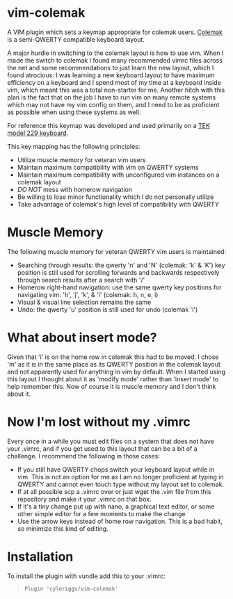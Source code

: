 # vim-colemak
A VIM plugin which sets a keymap appropriate for colemak users. [Colemak](http://colemak.com/) is a semi-QWERTY compatible keyboard layout.

A major hurdle in switching to the colemak layout is how to use vim. When I made the switch to colemak I found many recommended vimrc files across the net and some recommendations to just learn the new layout, which I found atrocious: I was learning a new keyboard layout to have maximum efficiency on a keyboard and I spend most of my time at a keyboard inside vim, which meant this was a total non-starter for me. Another hitch with this plan is the fact that on the job I have to run vim on many remote systems which may not have my vim config on them, and I need to be as proficient as possible when using these systems as well.

For reference this keymap was developed and used primarily on a [TEK model 229 keyboard](https://www.trulyergonomic.com/).

This key mapping has the following principles:
* Utilize muscle memory for veteran vim users
* Maintain maximum compatibility with vim on QWERTY systems
* Maintain maximum compatibility with unconfigured vim instances on a colemak layout
* *DO NOT* mess with homerow navigation
* Be willing to lose minor functionality which I do not personally utilize
* Take advantage of colemak's high level of compatibility with QWERTY

# Muscle Memory 
The following muscle memory for veteran QWERTY vim users is maintained:
* Searching through results: the qwerty 'n' and 'N' (colemak: 'k' & 'K') key position is still used for scrolling forwards and backwards respectively through search results after a search with '/'
* Homerow right-hand navigation: use the same qwerty key positions for navigating vim: 'h', 'j', 'k', & 'l' (colemak: h, n, e, i)
* Visual & visual line selection remains the same
* Undo: the qwerty 'u' position is still used for undo (colemak 'l')

# What about insert mode?
Given that 'i' is on the home row in colemak this had to be moved. I chose 'm' as it is in the same place as its QWERTY position in the colemak layout and not apparently used for anything in vim by default. When I started using this layout I thought about it as 'modify mode' rather than 'insert mode' to help remember this. Now of course it is muscle memory and I don't think about it.

# Now I'm lost without my .vimrc
Every once in a while you must edit files on a system that does not have your .vimrc, and if you get used to this layout that can be a bit of a challenge. I recommend the following in those cases:
* If you still have QWERTY chops switch your keyboard layout while in vim. This is not an option for me as I am no longer proficient at typing in QWERTY and cannot even touch type without my layout set to colemak.
* If at all possible scp a .vimrc over or just wget the .vim file from this repository and make it your .vimrc on that box.
* If it's a tiny change put up with nano, a graphical text editor, or some other simple editor for a few moments to make the change
* Use the arrow keys instead of home row navigation. This is a bad habit, so minimize this kind of editing.

# Installation
To install the plugin with vundle add this to your .vimrc:
> ```Plugin 'cyleriggs/vim-colemak'```
